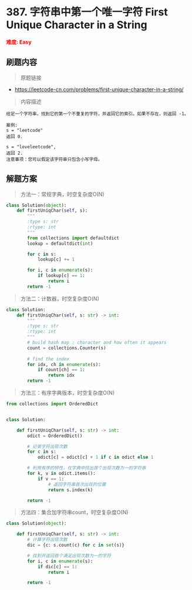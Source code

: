 # 387. 字符串中第一个唯一字符 First Unique Character in a String

**<font color=red>难度: Easy</font>**

## 刷题内容

> 原题链接

* https://leetcode-cn.com/problems/first-unique-character-in-a-string/

> 内容描述

```
给定一个字符串，找到它的第一个不重复的字符，并返回它的索引。如果不存在，则返回 -1。

案例:
s = "leetcode"
返回 0.

s = "loveleetcode",
返回 2.
注意事项：您可以假定该字符串只包含小写字母。
```

## 解题方案

> 方法一：常规字典，时空复杂度O(N)

```python
class Solution(object):
    def firstUniqChar(self, s):
        """
        :type s: str
        :rtype: int
        """
        from collections import defaultdict
        lookup = defaultdict(int)

        for c in s:
            lookup[c] += 1

        for i, c in enumerate(s):
            if lookup[c] == 1:
                return i
        return -1
```



> 方法二：计数器，时空复杂度O(N)

```python
class Solution:
    def firstUniqChar(self, s: str) -> int:
        """
        :type s: str
        :rtype: int
        """
        # build hash map : character and how often it appears
        count = collections.Counter(s)
        
        # find the index
        for idx, ch in enumerate(s):
            if count[ch] == 1:
                return idx
        return -1
```



> 方法三：有序字典版本，时空复杂度O(N)

```python
from collections import OrderedDict


class Solution:

    def firstUniqChar(self, s: str) -> int:
        odict = OrderedDict()

        # 记录字符出现次数
        for c in s:
            odict[c] = odict[c] + 1 if c in odict else 1

        # 利用有序的特性，在字典中找出首个出现次数为一的字符串
        for k, v in odict.items():
            if v == 1:
                # 返回字符串首次出现的位置
                return s.index(k)

        return -1
```



> 方法四：集合加字符串count，时空复杂度O(N)

```python
class Solution(object):

    def firstUniqChar(self, s: str) -> int:
        # 计算字符出现次数
        dic = {c: s.count(c) for c in set(s)}

        # 找到并返回首个满足出现次数为一的字符
        for i, c in enumerate(s):
            if dic[c] == 1:
                return i

        return -1
```

